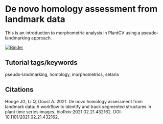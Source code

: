 # De novo homology assessment from landmark data

This is an introduction to morphometric analysis in PlantCV using a pseudo-landmarking approach.

[![Binder](https://mybinder.org/badge_logo.svg)](https://mybinder.org/v2/gh/danforthcenter/plantcv-homology-tutorials/HEAD?filepath=index.ipynb)

## Tutorial tags/keywords

pseudo-landmarking, homology, morphometrics, setaria

## Citations

Hodge JG, Li Q, Doust A. 2021. De novo homology assessment from landmark data: A workflow to identify and track segmented structures in plant time series images. bioRxiv:2021.02.21.432162. DOI: 10.1101/2021.02.21.432162.
